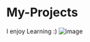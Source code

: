 # My-Projects
I enjoy Learning :)
![image](https://user-images.githubusercontent.com/81544381/124405483-0f0b2980-dd3f-11eb-8a74-a62c4b8f7741.png)
